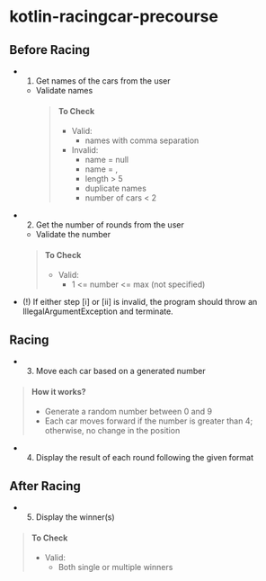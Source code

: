 # kotlin-racingcar-precourse

## Before Racing

- 1. Get names of the cars from the user
  - Validate names
    > #### To Check
    > 
    > - Valid:
    >   - names with comma separation
    > - Invalid:
    >   - name = null
    >   - name = ,
    >   - length > 5
    >   - duplicate names
    >   - number of cars < 2   
    
- 2. Get the number of rounds from the user
    - Validate the number
  > #### To Check
  > 
  > - Valid:
  >   - 1 <= number <= max (not specified)

- (!) If either step [i] or [ii] is invalid, the program should throw an IllegalArgumentException and terminate.

## Racing

- 3. Move each car based on a generated number
> #### How it works?
>  - Generate a random number between 0 and 9
>  - Each car moves forward if the number is greater than 4; otherwise, no change in the position
- 4. Display the result of each round following the given format

## After Racing

- 5. Display the winner(s)
> #### To Check
>
> - Valid:
>   - Both single or multiple winners